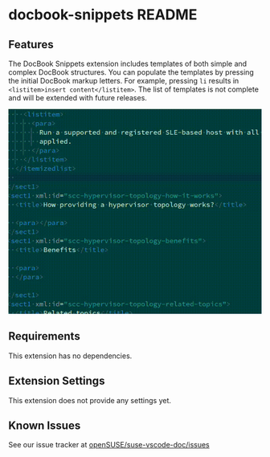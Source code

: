 # docbook-snippets README

## Features

The DocBook Snippets extension includes templates of both simple and complex DocBook structures.
You can populate the templates by pressing the initial DocBook markup letters. For example,
pressing `li` results in `<listitem>insert content</listitem>`. The list of templates is not complete and will be extended with future releases.

[![Adding a itemizedlist](https://github.com/openSUSE/suse-vscode-doc/blob/main/extensions/docbook-snippets/media/itemizedlist.gif)](https://github.com/openSUSE/suse-vscode-doc/blob/main/extensions/docbook-snippets/media/itemizedlist.gif)


## Requirements

This extension has no dependencies.

## Extension Settings

This extension does not provide any settings yet.

## Known Issues

See our issue tracker at [openSUSE/suse-vscode-doc/issues](https://github.com/openSUSE/suse-vscode-doc/issues)
